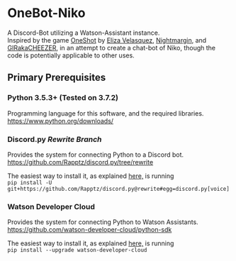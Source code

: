 # OneBot-Niko
A Discord-Bot utilizing a Watson-Assistant instance.\
Inspired by the game [OneShot](https://www.oneshot-game.com/)
by [Eliza Velasquez](https://twitter.com/elizagamedev), [Nightmargin](https://twitter.com/NightMargin), and [GIRakaCHEEZER](https://twitter.com/GIRakaCHEEZER),
in an attempt to create a chat-bot of Niko, though the code is potentially applicable to other uses.

## Primary Prerequisites
### Python 3.5.3+ (Tested on 3.7.2)
Programming language for this software, and the required libraries.\
https://www.python.org/downloads/

### Discord.py *Rewrite Branch*
Provides the system for connecting Python to a Discord bot.\
https://github.com/Rapptz/discord.py/tree/rewrite

The easiest way to install it, as explained [here,](https://stackoverflow.com/questions/50686388/how-to-install-discord-py-rewrite) is running\
`pip install -U git+https://github.com/Rapptz/discord.py@rewrite#egg=discord.py[voice]`

### Watson Developer Cloud
Provides the system for connecting Python to Watson Assistants.\
https://github.com/watson-developer-cloud/python-sdk

The easiest way to install it, as explained [here,](https://github.com/watson-developer-cloud/python-sdk/blob/master/README.md#Installation) is running\
`pip install --upgrade watson-developer-cloud`

